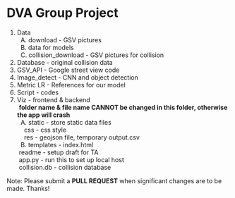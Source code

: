 # DVA Group Project
1. Data
   <br/> &nbsp; A. download - GSV pictures
   <br/>&nbsp; B. data for models
   <br/> &nbsp; C. collision_download - GSV pictures for collision
2. Database - original collision data
3. GSV_API - Google street view code
4. Image_detect - CNN and object detection
5. Metric LR - References for our model
6. Script - codes
7. Viz - frontend & backend
   <br/> &nbsp;**folder name & file name CANNOT be changed in this folder, otherwise the app will crash**
   <br/> &nbsp; A. static - store static data files
   <br/> &nbsp;&nbsp;&nbsp; css - css style
   <br/> &nbsp;&nbsp;&nbsp; res - geojson file, temporary output.csv
   <br/> &nbsp; B. templates - index.html
   <br/> &nbsp;readme - setup draft for TA
   <br/> &nbsp;app.py - run this to set up local host
   <br/> &nbsp;collision.db - collision database

Note: Please submit a **PULL REQUEST** when significant changes are to be made. Thanks!
